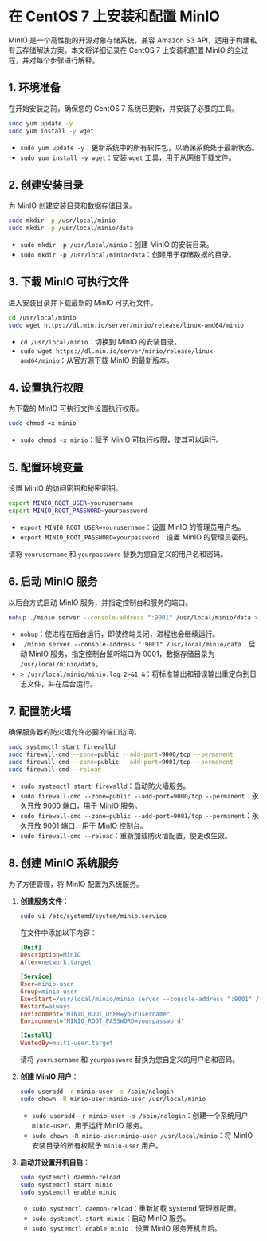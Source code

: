 # 在 CentOS 7 上安装和配置 MinIO 

MinIO 是一个高性能的开源对象存储系统，兼容 Amazon S3 API，适用于构建私有云存储解决方案。本文将详细记录在 CentOS 7 上安装和配置 MinIO 的全过程，并对每个步骤进行解释。

## 1. 环境准备

在开始安装之前，确保您的 CentOS 7 系统已更新，并安装了必要的工具。

```bash
sudo yum update -y
sudo yum install -y wget
```

- `sudo yum update -y`：更新系统中的所有软件包，以确保系统处于最新状态。
- `sudo yum install -y wget`：安装 `wget` 工具，用于从网络下载文件。

## 2. 创建安装目录

为 MinIO 创建安装目录和数据存储目录。

```bash
sudo mkdir -p /usr/local/minio
sudo mkdir -p /usr/local/minio/data
```

- `sudo mkdir -p /usr/local/minio`：创建 MinIO 的安装目录。
- `sudo mkdir -p /usr/local/minio/data`：创建用于存储数据的目录。

## 3. 下载 MinIO 可执行文件

进入安装目录并下载最新的 MinIO 可执行文件。

```bash
cd /usr/local/minio
sudo wget https://dl.min.io/server/minio/release/linux-amd64/minio
```

- `cd /usr/local/minio`：切换到 MinIO 的安装目录。
- `sudo wget https://dl.min.io/server/minio/release/linux-amd64/minio`：从官方源下载 MinIO 的最新版本。

## 4. 设置执行权限

为下载的 MinIO 可执行文件设置执行权限。

```bash
sudo chmod +x minio
```

- `sudo chmod +x minio`：赋予 MinIO 可执行权限，使其可以运行。

## 5. 配置环境变量

设置 MinIO 的访问密钥和秘密密钥。

```bash
export MINIO_ROOT_USER=yourusername
export MINIO_ROOT_PASSWORD=yourpassword
```

- `export MINIO_ROOT_USER=yourusername`：设置 MinIO 的管理员用户名。
- `export MINIO_ROOT_PASSWORD=yourpassword`：设置 MinIO 的管理员密码。

请将 `yourusername` 和 `yourpassword` 替换为您自定义的用户名和密码。

## 6. 启动 MinIO 服务

以后台方式启动 MinIO 服务，并指定控制台和服务的端口。

```bash
nohup ./minio server --console-address ":9001" /usr/local/minio/data > /usr/local/minio/minio.log 2>&1 &
```

- `nohup`：使进程在后台运行，即使终端关闭，进程也会继续运行。
- `./minio server --console-address ":9001" /usr/local/minio/data`：启动 MinIO 服务，指定控制台监听端口为 9001，数据存储目录为 `/usr/local/minio/data`。
- `> /usr/local/minio/minio.log 2>&1 &`：将标准输出和错误输出重定向到日志文件，并在后台运行。

## 7. 配置防火墙

确保服务器的防火墙允许必要的端口访问。

```bash
sudo systemctl start firewalld
sudo firewall-cmd --zone=public --add-port=9000/tcp --permanent
sudo firewall-cmd --zone=public --add-port=9001/tcp --permanent
sudo firewall-cmd --reload
```

- `sudo systemctl start firewalld`：启动防火墙服务。
- `sudo firewall-cmd --zone=public --add-port=9000/tcp --permanent`：永久开放 9000 端口，用于 MinIO 服务。
- `sudo firewall-cmd --zone=public --add-port=9001/tcp --permanent`：永久开放 9001 端口，用于 MinIO 控制台。
- `sudo firewall-cmd --reload`：重新加载防火墙配置，使更改生效。

## 8. 创建 MinIO 系统服务

为了方便管理，将 MinIO 配置为系统服务。

1. **创建服务文件**：

   ```bash
   sudo vi /etc/systemd/system/minio.service
   ```

   在文件中添加以下内容：

   ```ini
   [Unit]
   Description=MinIO
   After=network.target

   [Service]
   User=minio-user
   Group=minio-user
   ExecStart=/usr/local/minio/minio server --console-address ":9001" /usr/local/minio/data
   Restart=always
   Environment="MINIO_ROOT_USER=yourusername"
   Environment="MINIO_ROOT_PASSWORD=yourpassword"

   [Install]
   WantedBy=multi-user.target
   ```

   请将 `yourusername` 和 `yourpassword` 替换为您自定义的用户名和密码。

2. **创建 MinIO 用户**：

   ```bash
   sudo useradd -r minio-user -s /sbin/nologin
   sudo chown -R minio-user:minio-user /usr/local/minio
   ```

    - `sudo useradd -r minio-user -s /sbin/nologin`：创建一个系统用户 `minio-user`，用于运行 MinIO 服务。
    - `sudo chown -R minio-user:minio-user /usr/local/minio`：将 MinIO 安装目录的所有权赋予 `minio-user` 用户。

3. **启动并设置开机自启**：

   ```bash
   sudo systemctl daemon-reload
   sudo systemctl start minio
   sudo systemctl enable minio
   ```

    - `sudo systemctl daemon-reload`：重新加载 systemd 管理器配置。
    - `sudo systemctl start minio`：启动 MinIO 服务。
    - `sudo systemctl enable minio`：设置 MinIO 服务开机自启。

 <!-- ##{"timestamp":1739614863}## -->